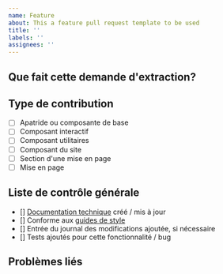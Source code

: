 ```yaml
---
name: Feature
about: This a feature pull request template to be used
title: ''
labels: ''
assignees: ''
---
```


## Que fait cette demande d'extraction?
<!--
Décrivez en détail ce que fait votre demande d'extraction, pourquoi elle le fait, etc.
Les demandes sans description adéquate ne seront pas examinées tant que vous n'em aurez
pas une d'ajouter.

Veuillez également garder cette description à jour avec toute discussion qui a lieu afin
que les examinateurs puissent comprendre votre intention. Ceci est particulièrement
important s'ils n'ont pas participé à la discussion.

Assurez-vous de supprimer ce commentaire lorsque vous avez terminé.
-->

## Type de contribution

- [ ] Apatride ou composante de base
- [ ] Composant interactif
- [ ] Composant utilitaires
- [ ] Composant du site
- [ ] Section d'une mise en page
- [ ] Mise en page

## Liste de contrôle générale

- [] [Documentation technique](FONCTIONNALITE.md) créé / mis à jour
- [] Conforme aux [guides de style](https://www.canada.ca/en/gouvernment/apropos/design-system.html)
- [] Entrée du journal des modifications ajoutée, si nécessaire
- [] Tests ajoutés pour cette fonctionnalité / bug

## Problèmes liés
<!-- listez les problèmes qui sont fermés ou traités avec cette demande de d'extraction (c.-à-d. #[numéro de problème]) -->
